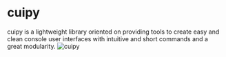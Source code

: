 # cuipy
cuipy is a lightweight library oriented on providing tools to create easy and clean console user interfaces with intuitive and short commands and a great modularity.
![cuipy](https://cdn.discordapp.com/attachments/749283660120850452/818375295684837386/yes.png "Simple cuipy")
